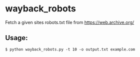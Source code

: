 # wayback_robots
Fetch a given sites robots.txt file from https://web.archive.org/

## Usage:
```shell
$ python wayback_robots.py -t 10 -o output.txt example.com
```
